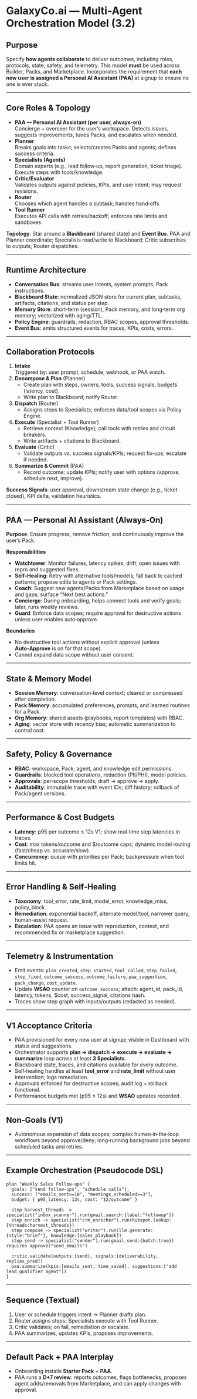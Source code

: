 # GalaxyCo.ai — Multi‑Agent Orchestration Model (3.2)

## Purpose

Specify **how agents collaborate** to deliver outcomes, including roles, protocols, state, safety, and telemetry. This model **must** be used across Builder, Packs, and Marketplace. Incorporates the requirement that **each new user is assigned a Personal AI Assistant (PAA)** at signup to ensure no one is ever stuck.

---

## Core Roles & Topology

- **PAA — Personal AI Assistant (per user, always‑on)**\
  Concierge + overseer for the user’s workspace. Detects issues, suggests improvements, tunes Packs, and escalates when needed.
- **Planner**\
  Breaks goals into tasks; selects/creates Packs and agents; defines success criteria.
- **Specialists (Agents)**\
  Domain experts (e.g., lead follow‑up, report generation, ticket triage). Execute steps with tools/knowledge.
- **Critic/Evaluator**\
  Validates outputs against policies, KPIs, and user intent; may request revisions.
- **Router**\
  Chooses which agent handles a subtask; handles hand‑offs.
- **Tool Runner**\
  Executes API calls with retries/backoff; enforces rate limits and sandboxes.

**Topology**: Star around a **Blackboard** (shared state) and **Event Bus**. PAA and Planner coordinate; Specialists read/write to Blackboard; Critic subscribes to outputs; Router dispatches.

---

## Runtime Architecture

- **Conversation Bus**: streams user intents, system prompts, Pack instructions.
- **Blackboard State**: normalized JSON store for current plan, subtasks, artifacts, citations, and status per step.
- **Memory Store**: short‑term (session), Pack memory, and long‑term org memory; vectorized with aging/TTL.
- **Policy Engine**: guardrails, redaction, RBAC scopes, approval thresholds.
- **Event Bus**: emits structured events for traces, KPIs, costs, errors.

---

## Collaboration Protocols

1. **Intake**\
   Triggered by: user prompt, schedule, webhook, or PAA watch.
2. **Decompose & Plan** (Planner)
   - Create plan with steps, owners, tools, success signals, budgets (latency, cost).
   - Write plan to Blackboard; notify Router.
3. **Dispatch** (Router)
   - Assigns steps to Specialists; enforces data/tool scopes via Policy Engine.
4. **Execute** (Specialist + Tool Runner)
   - Retrieve context (Knowledge); call tools with retries and circuit breakers.
   - Write artifacts + citations to Blackboard.
5. **Evaluate** (Critic)
   - Validate outputs vs. success signals/KPIs; request fix‑ups; escalate if needed.
6. **Summarize & Commit** (PAA)
   - Record outcome; update KPIs; notify user with options (approve, schedule next, improve).

**Success Signals**: user approval, downstream state change (e.g., ticket closed), KPI delta, validation heuristics.

---

## PAA — Personal AI Assistant (Always‑On)

**Purpose**: Ensure progress, remove friction, and continuously improve the user’s Pack.

**Responsibilities**

- **Watchtower**: Monitor failures, latency spikes, drift; open issues with repro and suggested fixes.
- **Self‑Healing**: Retry with alternative tools/models; fall back to cached patterns; propose edits to agents or Pack settings.
- **Coach**: Suggest new agents/Packs from Marketplace based on usage and gaps; surface “Next best actions.”
- **Concierge**: During onboarding, helps connect tools and verify goals; later, runs weekly reviews.
- **Guard**: Enforce data scopes; require approval for destructive actions unless user enables auto‑approve.

**Boundaries**

- No destructive tool actions without explicit approval (unless **Auto‑Approve** is on for that scope).
- Cannot expand data scope without user consent.

---

## State & Memory Model

- **Session Memory**: conversation‑level context; cleared or compressed after completion.
- **Pack Memory**: accumulated preferences, prompts, and learned routines for a Pack.
- **Org Memory**: shared assets (playbooks, report templates) with RBAC.
- **Aging**: vector store with recency bias; automatic summarization to control cost.

---

## Safety, Policy & Governance

- **RBAC**: workspace, Pack, agent, and knowledge edit permissions.
- **Guardrails**: blocked tool operations, redaction (PII/PHI), model policies.
- **Approvals**: per‑scope thresholds; draft → approve → apply.
- **Auditability**: immutable trace with event IDs; diff history; rollback of Pack/agent versions.

---

## Performance & Cost Budgets

- **Latency**: p95 per outcome ≤ 12s V1; show real‑time step latencies in traces.
- **Cost**: max tokens/outcome and \$/outcome caps; dynamic model routing (fast/cheap vs. accurate/slow).
- **Concurrency**: queue with priorities per Pack; backpressure when tool limits hit.

---

## Error Handling & Self‑Healing

- **Taxonomy**: tool_error, rate_limit, model_error, knowledge_miss, policy_block.
- **Remediation**: exponential backoff, alternate model/tool, narrower query, human‑assist request.
- **Escalation**: PAA opens an issue with reproduction, context, and recommended fix or marketplace suggestion.

---

## Telemetry & Instrumentation

- Emit events: `plan_created`, `step_started`, `tool_called`, `step_failed`, `step_fixed`, `outcome_success`, `outcome_failure`, `paa_suggestion`, `pack_change`, `cost_update`.
- Update **WSAO** counter on `outcome_success`; attach: agent_id, pack_id, latency, tokens, \$cost, success_signal, citations hash.
- Traces show step graph with inputs/outputs (redacted as needed).

---

## V1 Acceptance Criteria

- PAA provisioned for every new user at signup; visible in Dashboard with status and suggestions.
- Orchestrator supports **plan → dispatch → execute → evaluate → summarize** loop across at least **3 Specialists**.
- Blackboard state, traces, and citations available for every outcome.
- Self‑healing handles at least **tool_error** and **rate_limit** without user intervention; logs remediation.
- Approvals enforced for destructive scopes; audit log + rollback functional.
- Performance budgets met (p95 ≤ 12s) and **WSAO** updates recorded.

---

## Non‑Goals (V1)

- Autonomous expansion of data scopes; complex human‑in‑the‑loop workflows beyond approve/deny; long‑running background jobs beyond scheduled tasks and retries.

---

## Example Orchestration (Pseudocode DSL)

```
plan "Weekly Sales Follow‑ups" {
  goals: ["send follow‑ups", "schedule calls"],
  success: ["emails_sent>=10", "meetings_scheduled>=3"],
  budget: { p95_latency: 12s, cost: "$2/outcome" }

  step harvest_threads -> specialist("inbox_scanner").run(gmail.search:{label:"followup"})
  step enrich -> specialist("crm_enricher").run(hubspot.lookup:{threads:harvest_threads})
  step compose -> specialist("writer").run(llm.generate:{style:"brief"}, knowledge:[sales_playbook])
  step send -> specialist("sender").run(gmail.send:{batch:true}) requires approve("send_emails")

  critic.validate(outputs:[send], signals:[deliverability, replies_pred])
  paa.summarize(kpis:[emails_sent, time_saved], suggestions:["add lead_qualifier agent"])
}
```

---

## Sequence (Textual)

1. User or schedule triggers intent → Planner drafts plan.
2. Router assigns steps; Specialists execute with Tool Runner.
3. Critic validates; on fail, remediation or escalate.
4. PAA summarizes, updates KPIs, proposes improvements.

---

## Default Pack + PAA Interplay

- Onboarding installs **Starter Pack** + **PAA**.
- PAA runs a **D+7 review**: reports outcomes, flags bottlenecks, proposes agent adds/removals from Marketplace, and can apply changes with approval.
